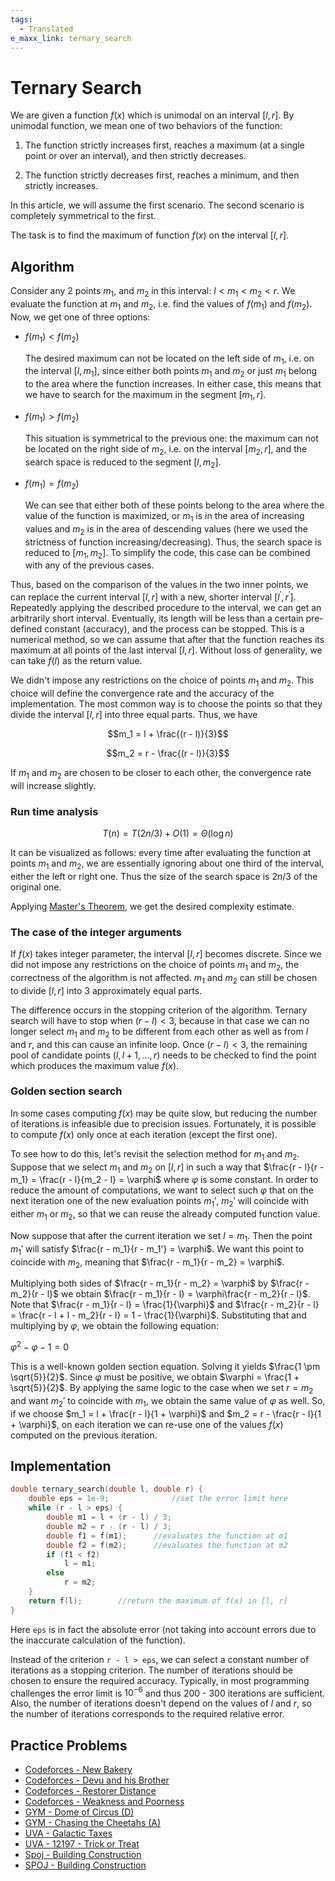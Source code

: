 ```yaml
---
tags:
  - Translated
e_maxx_link: ternary_search
---	
```


# Ternary Search

We are given a function $f(x)$ which is unimodal on an interval $[l, r]$. By unimodal function, we mean one of two behaviors of the function: 

1. The function strictly increases first, reaches a maximum (at a single point or over an interval), and then strictly decreases.

2. The function strictly decreases first, reaches a minimum, and then strictly increases.

In this article, we will assume the first scenario.
The second scenario is completely symmetrical to the first.

The task is to find the maximum of function $f(x)$ on the interval $[l, r]$.

## Algorithm

Consider any 2 points $m_1$, and $m_2$ in this interval: $l < m_1 < m_2 < r$. We evaluate the function at $m_1$ and $m_2$, i.e. find the values of $f(m_1)$ and $f(m_2)$. Now, we get one of three options:

-   $f(m_1) < f(m_2)$

    The desired maximum can not be located on the left side of $m_1$, i.e. on the interval $[l, m_1]$, since either both points $m_1$ and $m_2$ or just $m_1$ belong to the area where the function increases. In either case, this means that we have to search for the maximum in the segment $[m_1, r]$.

-   $f(m_1) > f(m_2)$

    This situation is symmetrical to the previous one: the maximum can not be located on the right side of $m_2$, i.e. on the interval $[m_2, r]$, and the search space is reduced to the segment $[l, m_2]$.

-   $f(m_1) = f(m_2)$

    We can see that either both of these points belong to the area where the value of the function is maximized, or $m_1$ is in the area of increasing values and $m_2$ is in the area of descending values (here we used the strictness of function increasing/decreasing). Thus, the search space is reduced to $[m_1, m_2]$. To simplify the code, this case can be combined with any of the previous cases.

Thus, based on the comparison of the values in the two inner points, we can replace the current interval $[l, r]$ with a new, shorter interval $[l^\prime, r^\prime]$. Repeatedly applying the described procedure to the interval, we can get an arbitrarily short interval. Eventually, its length will be less than a certain pre-defined constant (accuracy), and the process can be stopped. This is a numerical method, so we can assume that after that the function reaches its maximum at all points of the last interval $[l, r]$. Without loss of generality, we can take $f(l)$ as the return value.

We didn't impose any restrictions on the choice of points $m_1$ and $m_2$. This choice will define the convergence rate and the accuracy of the implementation. The most common way is to choose the points so that they divide the interval $[l, r]$ into three equal parts. Thus, we have

$$m_1 = l + \frac{(r - l)}{3}$$

$$m_2 = r - \frac{(r - l)}{3}$$ 

If $m_1$ and $m_2$ are chosen to be closer to each other, the convergence rate will increase slightly.

### Run time analysis

$$T(n) = T({2n}/{3}) + O(1) = \Theta(\log n)$$

It can be visualized as follows: every time after evaluating the function at points $m_1$ and $m_2$, we are essentially ignoring about one third of the interval, either the left or right one. Thus the size of the search space is ${2n}/{3}$ of the original one. 

Applying [Master's Theorem](https://en.wikipedia.org/wiki/Master_theorem_(analysis_of_algorithms)), we get the desired complexity estimate.

### The case of the integer arguments

If $f(x)$ takes integer parameter, the interval $[l, r]$ becomes discrete. Since we did not impose any restrictions on the choice of points $m_1$ and $m_2$, the correctness of the algorithm is not affected. $m_1$ and $m_2$ can still be chosen to divide $[l, r]$ into 3 approximately equal parts.

The difference occurs in the stopping criterion of the algorithm. Ternary search will have to stop when $(r - l) < 3$, because in that case we can no longer select $m_1$ and $m_2$ to be different from each other as well as from $l$ and $r$, and this can cause an infinite loop. Once $(r - l) < 3$, the remaining pool of candidate points $(l, l + 1, \ldots, r)$ needs to be checked to find the point which produces the maximum value $f(x)$.

### Golden section search

In some cases computing $f(x)$ may be quite slow, but reducing the number of iterations is infeasible due to precision issues. Fortunately, it is possible to compute $f(x)$ only once at each iteration (except the first one).

To see how to do this, let's revisit the selection method for $m_1$ and $m_2$. Suppose that we select $m_1$ and $m_2$ on $[l, r]$ in such a way that $\frac{r - l}{r - m_1} = \frac{r - l}{m_2 - l} = \varphi$ where $\varphi$ is some constant. In order to reduce the amount of computations, we want to select such $\varphi$ that on the next iteration one of the new evaluation points $m_1'$, $m_2'$ will coincide with either $m_1$ or $m_2$, so that we can reuse the already computed function value.

Now suppose that after the current iteration we set $l = m_1$. Then the point $m_1'$ will satisfy $\frac{r - m_1}{r - m_1'} = \varphi$. We want this point to coincide with $m_2$, meaning that $\frac{r - m_1}{r - m_2} = \varphi$.

Multiplying both sides of $\frac{r - m_1}{r - m_2} = \varphi$ by $\frac{r - m_2}{r - l}$ we obtain $\frac{r - m_1}{r - l} = \varphi\frac{r - m_2}{r - l}$. Note that $\frac{r - m_1}{r - l} = \frac{1}{\varphi}$ and $\frac{r - m_2}{r - l} = \frac{r - l + l - m_2}{r - l} = 1 - \frac{1}{\varphi}$. Substituting that and multiplying by $\varphi$, we obtain the following equation:

$\varphi^2 - \varphi - 1 = 0$

This is a well-known golden section equation. Solving it yields $\frac{1 \pm \sqrt{5}}{2}$. Since $\varphi$ must be positive, we obtain $\varphi = \frac{1 + \sqrt{5}}{2}$. By applying the same logic to the case when we set $r = m_2$ and want $m_2'$ to coincide with $m_1$, we obtain the same value of $\varphi$ as well. So, if we choose $m_1 = l + \frac{r - l}{1 + \varphi}$ and $m_2 = r - \frac{r - l}{1 + \varphi}$, on each iteration we can re-use one of the values $f(x)$ computed on the previous iteration.

## Implementation

```cpp
double ternary_search(double l, double r) {
	double eps = 1e-9;				//set the error limit here
	while (r - l > eps) {
		double m1 = l + (r - l) / 3;
		double m2 = r - (r - l) / 3;
		double f1 = f(m1);		//evaluates the function at m1
		double f2 = f(m2);		//evaluates the function at m2
		if (f1 < f2)
			l = m1;
		else
			r = m2;
	}
	return f(l);		//return the maximum of f(x) in [l, r]
}
```

Here `eps` is in fact the absolute error (not taking into account errors due to the inaccurate calculation of the function).

Instead of the criterion `r - l > eps`, we can select a constant number of iterations as a stopping criterion. The number of iterations should be chosen to ensure the required accuracy. Typically, in most programming challenges the error limit is ${10}^{-6}$ and thus 200 - 300 iterations are sufficient. Also, the number of iterations doesn't depend on the values of $l$ and $r$, so the number of iterations corresponds to the required relative error.

## Practice Problems

- [Codeforces - New Bakery](https://codeforces.com/problemset/problem/1978/B)
- [Codeforces - Devu and his Brother](https://codeforces.com/problemset/problem/439/D)
- [Codeforces - Restorer Distance](https://codeforces.com/contest/1355/problem/E)
- [Codeforces - Weakness and Poorness](http://codeforces.com/problemset/problem/578/C)
- [GYM - Dome of Circus (D)](http://codeforces.com/gym/101309)
- [GYM - Chasing the Cheetahs (A)](http://codeforces.com/gym/100829)
- [UVA - Galactic Taxes](https://uva.onlinejudge.org/index.php?option=com_onlinejudge&Itemid=8&page=show_problem&problem=4898)
- [UVA - 12197 - Trick or Treat](https://uva.onlinejudge.org/index.php?option=com_onlinejudge&Itemid=8&page=show_problem&problem=3349)
- [Spoj - Building Construction](http://www.spoj.com/problems/KOPC12A/)
- [SPOJ - Building Construction](http://www.spoj.com/problems/KOPC12A/)
